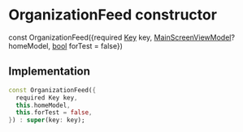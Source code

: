 


# OrganizationFeed constructor






const
OrganizationFeed({required [Key](https://api.flutter.dev/flutter/foundation/Key-class.html) key, [MainScreenViewModel](../../view_model_main_screen_view_model/MainScreenViewModel-class.md)? homeModel, [bool](https://api.flutter.dev/flutter/dart-core/bool-class.html) forTest = false})





## Implementation

```dart
const OrganizationFeed({
  required Key key,
  this.homeModel,
  this.forTest = false,
}) : super(key: key);
```







